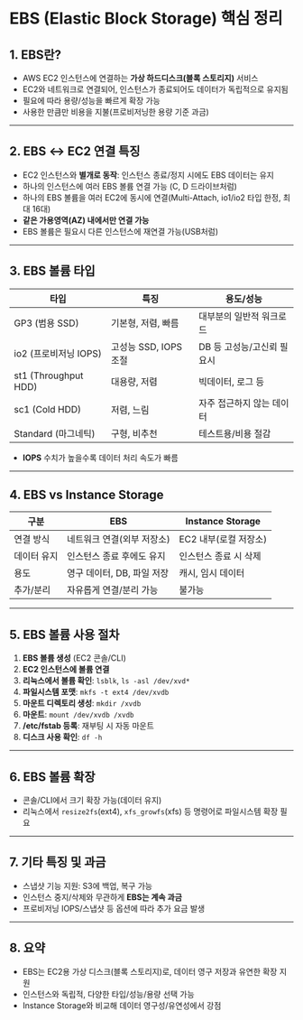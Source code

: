 # EBS (Elastic Block Storage) 핵심 정리

## 1. EBS란?
- AWS EC2 인스턴스에 연결하는 **가상 하드디스크(블록 스토리지)** 서비스
- EC2와 네트워크로 연결되어, 인스턴스가 종료되어도 데이터가 독립적으로 유지됨
- 필요에 따라 용량/성능을 빠르게 확장 가능
- 사용한 만큼만 비용을 지불(프로비저닝한 용량 기준 과금)

---

## 2. EBS ↔ EC2 연결 특징

- EC2 인스턴스와 **별개로 동작**: 인스턴스 종료/정지 시에도 EBS 데이터는 유지
- 하나의 인스턴스에 여러 EBS 볼륨 연결 가능 (C, D 드라이브처럼)
- 하나의 EBS 볼륨을 여러 EC2에 동시에 연결(Multi-Attach, io1/io2 타입 한정, 최대 16대)
- **같은 가용영역(AZ) 내에서만 연결 가능**
- EBS 볼륨은 필요시 다른 인스턴스에 재연결 가능(USB처럼)

---

## 3. EBS 볼륨 타입

| 타입                | 특징                   | 용도/성능                    |
|---------------------|------------------------|------------------------------|
| GP3 (범용 SSD)      | 기본형, 저렴, 빠름     | 대부분의 일반적 워크로드     |
| io2 (프로비저닝 IOPS)| 고성능 SSD, IOPS 조절  | DB 등 고성능/고신뢰 필요시   |
| st1 (Throughput HDD)| 대용량, 저렴           | 빅데이터, 로그 등            |
| sc1 (Cold HDD)      | 저렴, 느림             | 자주 접근하지 않는 데이터    |
| Standard (마그네틱) | 구형, 비추천           | 테스트용/비용 절감           |

- **IOPS** 수치가 높을수록 데이터 처리 속도가 빠름

---

## 4. EBS vs Instance Storage

| 구분              | EBS                           | Instance Storage            |
|-------------------|-------------------------------|-----------------------------|
| 연결 방식         | 네트워크 연결(외부 저장소)    | EC2 내부(로컬 저장소)       |
| 데이터 유지       | 인스턴스 종료 후에도 유지      | 인스턴스 종료 시 삭제       |
| 용도              | 영구 데이터, DB, 파일 저장    | 캐시, 임시 데이터           |
| 추가/분리         | 자유롭게 연결/분리 가능        | 불가능                      |

---

## 5. EBS 볼륨 사용 절차

1. **EBS 볼륨 생성** (EC2 콘솔/CLI)
2. **EC2 인스턴스에 볼륨 연결**
3. **리눅스에서 볼륨 확인**: `lsblk`, `ls -asl /dev/xvd*`
4. **파일시스템 포맷**: `mkfs -t ext4 /dev/xvdb`
5. **마운트 디렉토리 생성**: `mkdir /xvdb`
6. **마운트**: `mount /dev/xvdb /xvdb`
7. **/etc/fstab 등록**: 재부팅 시 자동 마운트
8. **디스크 사용 확인**: `df -h`

---

## 6. EBS 볼륨 확장

- 콘솔/CLI에서 크기 확장 가능(데이터 유지)
- 리눅스에서 `resize2fs`(ext4), `xfs_growfs`(xfs) 등 명령어로 파일시스템 확장 필요

---

## 7. 기타 특징 및 과금

- 스냅샷 기능 지원: S3에 백업, 복구 가능
- 인스턴스 중지/삭제와 무관하게 **EBS는 계속 과금**
- 프로비저닝 IOPS/스냅샷 등 옵션에 따라 추가 요금 발생

---

## 8. 요약

- EBS는 EC2용 가상 디스크(블록 스토리지)로, 데이터 영구 저장과 유연한 확장 지원
- 인스턴스와 독립적, 다양한 타입/성능/용량 선택 가능
- Instance Storage와 비교해 데이터 영구성/유연성에서 강점
